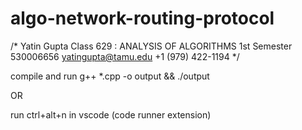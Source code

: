 # algo-network-routing-protocol

/*
    Yatin Gupta
    Class 629 : ANALYSIS OF ALGORITHMS
    1st Semester
    530006656
    yatingupta@tamu.edu
    +1 (979) 422-1194
*/


compile and run
g++ *.cpp -o output && ./output

OR

run ctrl+alt+n in vscode (code runner extension)